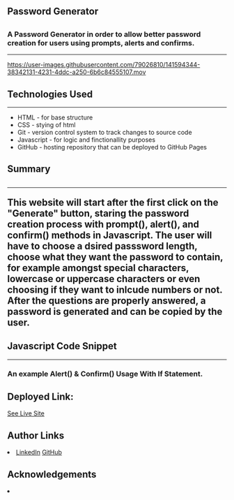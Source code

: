 <h2> Password Generator<h2> 
 
<h3>A Password Generator in order to allow better password creation for users using prompts, alerts and confirms.</h3>
<hr>

https://user-images.githubusercontent.com/79026810/141594344-38342131-4231-4ddc-a250-6b6c84555107.mov



















<h2> Technologies Used </h2>
<hr>
<ul> 
<li> HTML - for base structure </li>
<li> CSS - stying of html </li>
<li> Git - version control system to track changes to source code </li>
<li>Javascript - for logic and finctionallity purposes </li>
<li> GitHub - hosting repository that can be deployed to GitHub Pages </li>
</ul>


<h2> Summary <h2> 
<hr> 
This website will start after the first click on the "Generate" button, staring the password creation process with prompt(), alert(), and confirm() methods in Javascript. 
The user will have to choose a dsired passsword length, choose what they want the password to contain, for example amongst special characters, lowercase or uppercase characters or even choosing if they want to inlcude numbers or not.
After the questions are properly answered, a password is generated and can be copied by the user.

<h2> Javascript Code Snippet</h2> 
<hr> 
<h3> An example Alert() & Confirm() Usage With If Statement.</h3>


<h2>Deployed Link:</h2>

 <a href="https://hadisafari77.github.io/Professional-Portfolio/index.html">See Live Site</a>


 
 
 


<h2>Author Links</h2>

<li> <a href="https://www.linkedin.com/in/hadi-safari-649309141/">LinkedIn</a>  <a href="https://github.com/hadisafari77">GitHub</a></li>


<h2> Acknowledgements </h2>
 <li> <a href="https://www.w3schools.com/js/DEFAULT.asp"><W3 Schools</a> </li>



